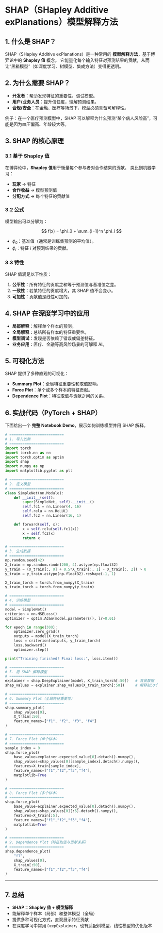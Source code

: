 

# SHAP（SHapley Additive exPlanations）模型解释方法

## 1. 什么是 SHAP？

SHAP（SHapley Additive exPlanations）是一种常用的 **模型解释方法**，基于博弈论中的 **Shapley 值** 概念。
它能量化每个输入特征对预测结果的贡献，从而让“黑箱模型”（如深度学习、树模型、集成方法）变得更透明。


## 2. 为什么需要 SHAP？

* **开发者**：帮助发现特征的重要性，调试模型。
* **用户/业务人员**：提升信任度，理解预测结果。
* **合规/安全**：在金融、医疗等场景下，模型必须具备可解释性。

例子：在一个医疗预测模型中，SHAP 可以解释为什么预测“某个病人风险高”，可能是因为血压偏高、年龄较大等。



## 3. SHAP 的核心原理

### 3.1 基于 Shapley 值

在博弈论中，**Shapley 值**用于衡量每个参与者对合作结果的贡献。
类比到机器学习：

* **玩家** → 特征
* **合作收益** → 模型预测值
* **分配方式** → 每个特征的贡献值

### 3.2 公式

模型输出可以分解为：

$$
f(x) = \phi_0 + \sum_{i=1}^n \phi_i
$$

* $\phi_0$：基准值（通常是训练集预测的平均值）。
* $\phi_i$：特征 $i$ 对预测结果的贡献。

### 3.3 特性

SHAP 值满足以下性质：

1. **公平性**：所有特征的贡献之和等于预测值与基准值之差。
2. **一致性**：若某特征的贡献增大，其 SHAP 值不会变小。
3. **可加性**：贡献值是线性可加的。


## 4. SHAP 在深度学习中的应用

* **局部解释**：解释单个样本的预测。
* **全局解释**：总结所有样本的特征重要性。
* **模型调试**：发现是否依赖了错误或偏差特征。
* **业务应用**：医疗、金融等高风险场景的可解释 AI。


## 5. 可视化方法

SHAP 提供了多种直观的可视化：

* **Summary Plot**：全局特征重要性和取值影响。
* **Force Plot**：单个或多个样本的特征贡献。
* **Dependence Plot**：特征取值与贡献之间的关系。


## 6. 实战代码（PyTorch + SHAP）

下面给出一个 **完整 Notebook Demo**，展示如何训练模型并用 SHAP 解释。

```python
# =========================
# 1. 导入依赖
# =========================
import torch
import torch.nn as nn
import torch.optim as optim
import shap
import numpy as np
import matplotlib.pyplot as plt

# =========================
# 2. 定义模型
# =========================
class SimpleNet(nn.Module):
    def __init__(self):
        super(SimpleNet, self).__init__()
        self.fc1 = nn.Linear(4, 16)
        self.relu = nn.ReLU()
        self.fc2 = nn.Linear(16, 1)

    def forward(self, x):
        x = self.relu(self.fc1(x))
        x = self.fc2(x)
        return x

# =========================
# 3. 生成数据
# =========================
np.random.seed(42)
X_train = np.random.randn(200, 4).astype(np.float32)
y_train = (X_train[:, 0] + 0.5*X_train[:, 1] - X_train[:, 2]) > 0
y_train = y_train.astype(np.float32).reshape(-1, 1)

X_train_torch = torch.from_numpy(X_train)
y_train_torch = torch.from_numpy(y_train)

# =========================
# 4. 训练模型
# =========================
model = SimpleNet()
criterion = nn.MSELoss()
optimizer = optim.Adam(model.parameters(), lr=0.01)

for epoch in range(300):
    optimizer.zero_grad()
    outputs = model(X_train_torch)
    loss = criterion(outputs, y_train_torch)
    loss.backward()
    optimizer.step()

print("Training finished! Final loss:", loss.item())

# =========================
# 5. 用 SHAP 解释模型
# =========================
explainer = shap.DeepExplainer(model, X_train_torch[:50])   # 背景数据
shap_values = explainer.shap_values(X_train_torch[:50])     # 解释前50个样本

# =========================
# 6. Summary Plot（全局特征重要性）
# =========================
shap.summary_plot(
    shap_values[0], 
    X_train[:50], 
    feature_names=["f1", "f2", "f3", "f4"]
)

# =========================
# 7. Force Plot（单个样本）
# =========================
sample_index = 0
shap.force_plot(
    base_value=explainer.expected_value[0].detach().numpy(),
    shap_values=shap_values[0][sample_index].detach().numpy(),
    features=X_train[sample_index],
    feature_names=["f1","f2","f3","f4"],
    matplotlib=True
)

# =========================
# 8. Force Plot（多个样本）
# =========================
shap.force_plot(
    base_value=explainer.expected_value[0].detach().numpy(),
    shap_values=shap_values[0][:5].detach().numpy(),
    features=X_train[:5],
    feature_names=["f1","f2","f3","f4"],
    matplotlib=True
)

# =========================
# 9. Dependence Plot（特征取值与贡献关系）
# =========================
shap.dependence_plot(
    "f1", 
    shap_values[0], 
    X_train[:50], 
    feature_names=["f1","f2","f3","f4"]
)
```

---

## 7. 总结

* **SHAP = Shapley 值 + 模型解释**
* 能解释单个样本（局部）和整体模型（全局）
* 提供多种可视化方式，直观展示特征贡献
* 在深度学习中常用 `DeepExplainer`，也有适配树模型、线性模型的优化版本

